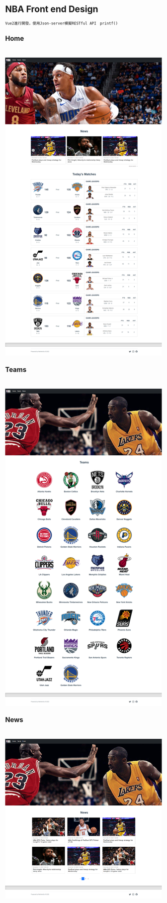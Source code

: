 # NBA Front end Design
`Vue2進行開發，使用Json-server模擬RESTful API　printf()`


## Home
<br>

![image](https://raw.githubusercontent.com/WeiHenSu/nba/main/nba/src/assets/index.png)

## Teams
<br>

![image](https://raw.githubusercontent.com/WeiHenSu/nba/main/nba/src/assets/teams.png)

## News
<br>

![image](https://raw.githubusercontent.com/WeiHenSu/nba/main/nba/src/assets/news.png)
